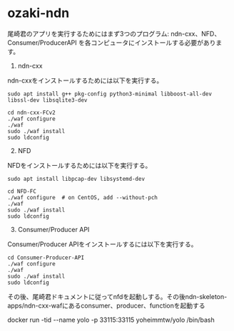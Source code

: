 # ozaki-ndn

尾崎君のアプリを実行するためにはまず3つのプログラム: ndn-cxx、NFD、Consumer/ProducerAPI を各コンピュータにインストールする必要があります。

1. ndn-cxx

ndn-cxxをインストールするためには以下を実行する。

```
sudo apt install g++ pkg-config python3-minimal libboost-all-dev libssl-dev libsqlite3-dev

cd ndn-cxx-FCv2
./waf configure
./waf
sudo ./waf install
sudo ldconfig
```

2. NFD

NFDをインストールするためには以下を実行する。

```
sudo apt install libpcap-dev libsystemd-dev

cd NFD-FC
./waf configure  # on CentOS, add --without-pch
./waf
sudo ./waf install
sudo ldconfig
```

3. Consumer/Producer API

Consumer/Producer APIをインストールするには以下を実行する。
```
cd Consumer-Producer-API
./waf configure
./waf
sudo ./waf install
sudo ldconfig
```


その後、尾崎君ドキュメントに従ってnfdを起動しする。その後ndn-skeleton-apps/ndn-cxx-wafにあるconsumer、producer、functionを起動する

docker run -tid --name yolo -p 33115:33115 yoheimmtw/yolo /bin/bash
